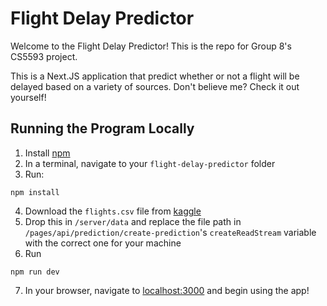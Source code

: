 # Flight Delay Predictor

Welcome to the Flight Delay Predictor! This is the repo for Group 8's CS5593 project.

This is a Next.JS application that predict whether or not a flight will be delayed based on a variety of sources. Don't believe me? Check it out yourself!

## Running the Program Locally

1. Install [npm](https://docs.npmjs.com/downloading-and-installing-node-js-and-npm)
2. In a terminal, navigate to your `flight-delay-predictor` folder
3. Run:

```
npm install
```

4. Download the `flights.csv` file from [kaggle](https://www.kaggle.com/datasets/usdot/flight-delays?select=flights.csv)
5. Drop this in `/server/data` and replace the file path in `/pages/api/prediction/create-prediction`'s `createReadStream` variable with the correct one for your machine
6. Run

```
npm run dev
```

7. In your browser, navigate to [localhost:3000](http://localhost:3000) and begin using the app!

